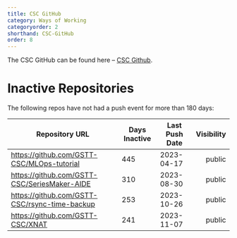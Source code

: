 ```yaml
---
title: CSC GitHub
category: Ways of Working
categoryorder: 2
shorthand: CSC-GitHub
order: 8
---
```


The CSC GitHub can be found here – <a href="https://github.com/GSTT-CSC/">CSC Github</a>.

# Inactive Repositories

The following repos have not had a push event for more than 180 days:

| Repository URL | Days Inactive | Last Push Date | Visibility |
| --- | --- | --- | ---: |
| https://github.com/GSTT-CSC/MLOps-tutorial | 445 | 2023-04-17 | public |
| https://github.com/GSTT-CSC/SeriesMaker-AIDE | 310 | 2023-08-30 | public |
| https://github.com/GSTT-CSC/rsync-time-backup | 253 | 2023-10-26 | public |
| https://github.com/GSTT-CSC/XNAT | 241 | 2023-11-07 | public |
